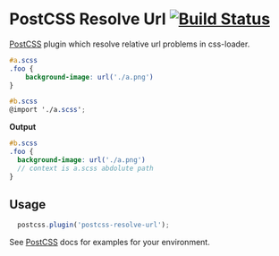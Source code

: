 # PostCSS Resolve Url [![Build Status][ci-img]][ci]

[PostCSS] plugin which resolve relative url problems in css-loader.

[PostCSS]: https://github.com/postcss/postcss
[ci-img]:  https://travis-ci.org/paraofheaven/postcss-resolve-url.svg
[ci]:      https://travis-ci.org/paraofheaven/postcss-resolve-url

```scss
#a.scss
.foo {
    background-image: url('./a.png')
}
```

```scss
#b.scss
@import './a.scss';
```
**Output**
```scss
#b.scss
.foo {
  background-image: url('./a.png')
  // context is a.scss abdolute path
}
```

## Usage

```js
  postcss.plugin('postcss-resolve-url');
```

See [PostCSS] docs for examples for your environment.
